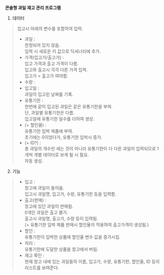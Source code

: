 **콘솔형 과일 재고 관리 프로그램**

1. 데이터
> 입고시 아래의 변수를 포함하여 입력.
> - 과일 :  
> 한정되어 있지 않음.  
> 입력 시 새로운 키 값으로 딕셔너리에 추가.
> - 가격(입고가/출고가) :  
> 입고 가격과 출고 가격이 다름.  
> 입고와 출고시 각각 다른 가격 입력.  
> 입고가 < 출고가 여야함.
> - 수량 : 
> - 입고일 :  
> 과일이 입고된 날짜를 기록.
> - 유통기한 :  
> 한번에 같이 입고된 과일은 같은 유통기한을 부여.  
> 단, 과일별 유통기한은 다름.  
> 입고일에 유통기한 일수를 더하여 생성.
> - (+ 할인율) :  
> 유통기한 임박 제품에 부여.  
> 초기에는 0이었다가, 유통기한 임박시 증가.
> - (+ ID?) :  
> 총 과일의 개수만 세는 것이 아니라 유통기한이 다 다른 과일이 입력되므로 1개씩 개별 데이터로 보게 될 시 필요.  
> 자동 생성.

2. 기능
> - 입고 :  
> 창고에 과일이 들어옴.  
> 입고시 과일명, 입고가, 수량, 유통기한 등을 입력함.
> - 출고(판매) :  
> 창고에 있던 과일이 판매됨.  
> 0개인 과일은 출고 불가.  
> 출고시 과일명, 출고가, 수량 등이 입력됨.  
> (+ 유통기한 임박 제품 판매시 할인율이 적용하여 출고가격이 생성됨.)
> - 할인 :  
> 유통기한이 임박한 상품에 할인율 변수 값을 증가시킴.
> - 처리 :  
> 유통기한에 도달한 상품을 창고에서 버림.
> - 재고 확인 :  
> 현재 창고 내에 있는 과일들의 이름, 입고가, 수량, 유통기한, 할인율, ID 등의 리스트를 보여준다.








